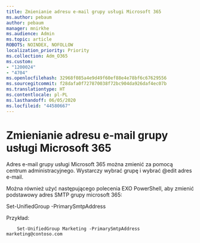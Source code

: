 ```yaml
---
title: Zmienianie adresu e-mail grupy usługi Microsoft 365
ms.author: pebaum
author: pebaum
manager: mnirkhe
ms.audience: Admin
ms.topic: article
ROBOTS: NOINDEX, NOFOLLOW
localization_priority: Priority
ms.collection: Adm_O365
ms.custom:
- "1200024"
- "4704"
ms.openlocfilehash: 32968f085a4e9d49f60ef88e4e78bf6c67629556
ms.sourcegitcommit: f28dafa0f727870038f72bc904da926daf4ec07b
ms.translationtype: HT
ms.contentlocale: pl-PL
ms.lasthandoff: 06/05/2020
ms.locfileid: "44580667"
---
```

# <a name="change-email-address-of-a-microsoft-365-group"></a>Zmienianie adresu e-mail grupy usługi Microsoft 365

Adres e-mail grupy usługi Microsoft 365 można zmienić za pomocą centrum administracyjnego. Wystarczy wybrać grupę i wybrać @edit adres e-mail.

Można również użyć następującego polecenia EXO PowerShell, aby zmienić podstawowy adres SMTP grupy microsoft 365:

Set-UnifiedGroup <Group Name> -PrimarySmtpAddress<new SMTP Address>

Przykład:

```
    Set-UnifiedGroup Marketing -PrimarySmtpAddress marketing@contoso.com
```
